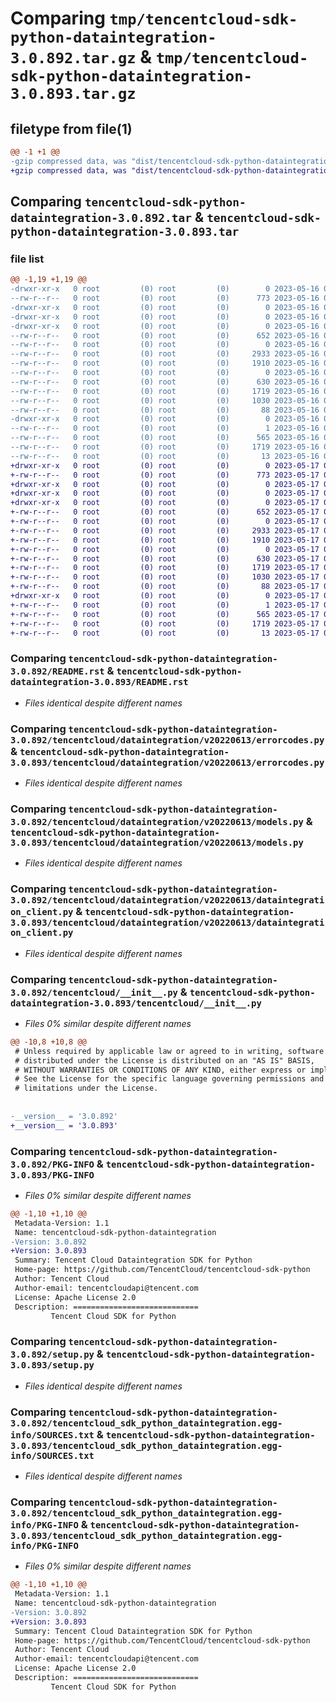 # Comparing `tmp/tencentcloud-sdk-python-dataintegration-3.0.892.tar.gz` & `tmp/tencentcloud-sdk-python-dataintegration-3.0.893.tar.gz`

## filetype from file(1)

```diff
@@ -1 +1 @@
-gzip compressed data, was "dist/tencentcloud-sdk-python-dataintegration-3.0.892.tar", last modified: Tue May 16 00:34:10 2023, max compression
+gzip compressed data, was "dist/tencentcloud-sdk-python-dataintegration-3.0.893.tar", last modified: Wed May 17 03:28:50 2023, max compression
```

## Comparing `tencentcloud-sdk-python-dataintegration-3.0.892.tar` & `tencentcloud-sdk-python-dataintegration-3.0.893.tar`

### file list

```diff
@@ -1,19 +1,19 @@
-drwxr-xr-x   0 root         (0) root         (0)        0 2023-05-16 00:34:10.000000 tencentcloud-sdk-python-dataintegration-3.0.892/
--rw-r--r--   0 root         (0) root         (0)      773 2023-05-16 00:34:10.000000 tencentcloud-sdk-python-dataintegration-3.0.892/README.rst
-drwxr-xr-x   0 root         (0) root         (0)        0 2023-05-16 00:34:10.000000 tencentcloud-sdk-python-dataintegration-3.0.892/tencentcloud/
-drwxr-xr-x   0 root         (0) root         (0)        0 2023-05-16 00:34:10.000000 tencentcloud-sdk-python-dataintegration-3.0.892/tencentcloud/dataintegration/
-drwxr-xr-x   0 root         (0) root         (0)        0 2023-05-16 00:34:10.000000 tencentcloud-sdk-python-dataintegration-3.0.892/tencentcloud/dataintegration/v20220613/
--rw-r--r--   0 root         (0) root         (0)      652 2023-05-16 00:34:10.000000 tencentcloud-sdk-python-dataintegration-3.0.892/tencentcloud/dataintegration/v20220613/errorcodes.py
--rw-r--r--   0 root         (0) root         (0)        0 2023-05-16 00:34:10.000000 tencentcloud-sdk-python-dataintegration-3.0.892/tencentcloud/dataintegration/v20220613/__init__.py
--rw-r--r--   0 root         (0) root         (0)     2933 2023-05-16 00:34:10.000000 tencentcloud-sdk-python-dataintegration-3.0.892/tencentcloud/dataintegration/v20220613/models.py
--rw-r--r--   0 root         (0) root         (0)     1910 2023-05-16 00:34:10.000000 tencentcloud-sdk-python-dataintegration-3.0.892/tencentcloud/dataintegration/v20220613/dataintegration_client.py
--rw-r--r--   0 root         (0) root         (0)        0 2023-05-16 00:34:10.000000 tencentcloud-sdk-python-dataintegration-3.0.892/tencentcloud/dataintegration/__init__.py
--rw-r--r--   0 root         (0) root         (0)      630 2023-05-16 00:34:10.000000 tencentcloud-sdk-python-dataintegration-3.0.892/tencentcloud/__init__.py
--rw-r--r--   0 root         (0) root         (0)     1719 2023-05-16 00:34:10.000000 tencentcloud-sdk-python-dataintegration-3.0.892/PKG-INFO
--rw-r--r--   0 root         (0) root         (0)     1030 2023-05-16 00:34:10.000000 tencentcloud-sdk-python-dataintegration-3.0.892/setup.py
--rw-r--r--   0 root         (0) root         (0)       88 2023-05-16 00:34:10.000000 tencentcloud-sdk-python-dataintegration-3.0.892/setup.cfg
-drwxr-xr-x   0 root         (0) root         (0)        0 2023-05-16 00:34:10.000000 tencentcloud-sdk-python-dataintegration-3.0.892/tencentcloud_sdk_python_dataintegration.egg-info/
--rw-r--r--   0 root         (0) root         (0)        1 2023-05-16 00:34:10.000000 tencentcloud-sdk-python-dataintegration-3.0.892/tencentcloud_sdk_python_dataintegration.egg-info/dependency_links.txt
--rw-r--r--   0 root         (0) root         (0)      565 2023-05-16 00:34:10.000000 tencentcloud-sdk-python-dataintegration-3.0.892/tencentcloud_sdk_python_dataintegration.egg-info/SOURCES.txt
--rw-r--r--   0 root         (0) root         (0)     1719 2023-05-16 00:34:10.000000 tencentcloud-sdk-python-dataintegration-3.0.892/tencentcloud_sdk_python_dataintegration.egg-info/PKG-INFO
--rw-r--r--   0 root         (0) root         (0)       13 2023-05-16 00:34:10.000000 tencentcloud-sdk-python-dataintegration-3.0.892/tencentcloud_sdk_python_dataintegration.egg-info/top_level.txt
+drwxr-xr-x   0 root         (0) root         (0)        0 2023-05-17 03:28:50.000000 tencentcloud-sdk-python-dataintegration-3.0.893/
+-rw-r--r--   0 root         (0) root         (0)      773 2023-05-17 03:28:50.000000 tencentcloud-sdk-python-dataintegration-3.0.893/README.rst
+drwxr-xr-x   0 root         (0) root         (0)        0 2023-05-17 03:28:50.000000 tencentcloud-sdk-python-dataintegration-3.0.893/tencentcloud/
+drwxr-xr-x   0 root         (0) root         (0)        0 2023-05-17 03:28:50.000000 tencentcloud-sdk-python-dataintegration-3.0.893/tencentcloud/dataintegration/
+drwxr-xr-x   0 root         (0) root         (0)        0 2023-05-17 03:28:50.000000 tencentcloud-sdk-python-dataintegration-3.0.893/tencentcloud/dataintegration/v20220613/
+-rw-r--r--   0 root         (0) root         (0)      652 2023-05-17 03:28:50.000000 tencentcloud-sdk-python-dataintegration-3.0.893/tencentcloud/dataintegration/v20220613/errorcodes.py
+-rw-r--r--   0 root         (0) root         (0)        0 2023-05-17 03:28:50.000000 tencentcloud-sdk-python-dataintegration-3.0.893/tencentcloud/dataintegration/v20220613/__init__.py
+-rw-r--r--   0 root         (0) root         (0)     2933 2023-05-17 03:28:50.000000 tencentcloud-sdk-python-dataintegration-3.0.893/tencentcloud/dataintegration/v20220613/models.py
+-rw-r--r--   0 root         (0) root         (0)     1910 2023-05-17 03:28:50.000000 tencentcloud-sdk-python-dataintegration-3.0.893/tencentcloud/dataintegration/v20220613/dataintegration_client.py
+-rw-r--r--   0 root         (0) root         (0)        0 2023-05-17 03:28:50.000000 tencentcloud-sdk-python-dataintegration-3.0.893/tencentcloud/dataintegration/__init__.py
+-rw-r--r--   0 root         (0) root         (0)      630 2023-05-17 03:28:50.000000 tencentcloud-sdk-python-dataintegration-3.0.893/tencentcloud/__init__.py
+-rw-r--r--   0 root         (0) root         (0)     1719 2023-05-17 03:28:50.000000 tencentcloud-sdk-python-dataintegration-3.0.893/PKG-INFO
+-rw-r--r--   0 root         (0) root         (0)     1030 2023-05-17 03:28:50.000000 tencentcloud-sdk-python-dataintegration-3.0.893/setup.py
+-rw-r--r--   0 root         (0) root         (0)       88 2023-05-17 03:28:50.000000 tencentcloud-sdk-python-dataintegration-3.0.893/setup.cfg
+drwxr-xr-x   0 root         (0) root         (0)        0 2023-05-17 03:28:50.000000 tencentcloud-sdk-python-dataintegration-3.0.893/tencentcloud_sdk_python_dataintegration.egg-info/
+-rw-r--r--   0 root         (0) root         (0)        1 2023-05-17 03:28:50.000000 tencentcloud-sdk-python-dataintegration-3.0.893/tencentcloud_sdk_python_dataintegration.egg-info/dependency_links.txt
+-rw-r--r--   0 root         (0) root         (0)      565 2023-05-17 03:28:50.000000 tencentcloud-sdk-python-dataintegration-3.0.893/tencentcloud_sdk_python_dataintegration.egg-info/SOURCES.txt
+-rw-r--r--   0 root         (0) root         (0)     1719 2023-05-17 03:28:50.000000 tencentcloud-sdk-python-dataintegration-3.0.893/tencentcloud_sdk_python_dataintegration.egg-info/PKG-INFO
+-rw-r--r--   0 root         (0) root         (0)       13 2023-05-17 03:28:50.000000 tencentcloud-sdk-python-dataintegration-3.0.893/tencentcloud_sdk_python_dataintegration.egg-info/top_level.txt
```

### Comparing `tencentcloud-sdk-python-dataintegration-3.0.892/README.rst` & `tencentcloud-sdk-python-dataintegration-3.0.893/README.rst`

 * *Files identical despite different names*

### Comparing `tencentcloud-sdk-python-dataintegration-3.0.892/tencentcloud/dataintegration/v20220613/errorcodes.py` & `tencentcloud-sdk-python-dataintegration-3.0.893/tencentcloud/dataintegration/v20220613/errorcodes.py`

 * *Files identical despite different names*

### Comparing `tencentcloud-sdk-python-dataintegration-3.0.892/tencentcloud/dataintegration/v20220613/models.py` & `tencentcloud-sdk-python-dataintegration-3.0.893/tencentcloud/dataintegration/v20220613/models.py`

 * *Files identical despite different names*

### Comparing `tencentcloud-sdk-python-dataintegration-3.0.892/tencentcloud/dataintegration/v20220613/dataintegration_client.py` & `tencentcloud-sdk-python-dataintegration-3.0.893/tencentcloud/dataintegration/v20220613/dataintegration_client.py`

 * *Files identical despite different names*

### Comparing `tencentcloud-sdk-python-dataintegration-3.0.892/tencentcloud/__init__.py` & `tencentcloud-sdk-python-dataintegration-3.0.893/tencentcloud/__init__.py`

 * *Files 0% similar despite different names*

```diff
@@ -10,8 +10,8 @@
 # Unless required by applicable law or agreed to in writing, software
 # distributed under the License is distributed on an "AS IS" BASIS,
 # WITHOUT WARRANTIES OR CONDITIONS OF ANY KIND, either express or implied.
 # See the License for the specific language governing permissions and
 # limitations under the License.
 
 
-__version__ = '3.0.892'
+__version__ = '3.0.893'
```

### Comparing `tencentcloud-sdk-python-dataintegration-3.0.892/PKG-INFO` & `tencentcloud-sdk-python-dataintegration-3.0.893/PKG-INFO`

 * *Files 0% similar despite different names*

```diff
@@ -1,10 +1,10 @@
 Metadata-Version: 1.1
 Name: tencentcloud-sdk-python-dataintegration
-Version: 3.0.892
+Version: 3.0.893
 Summary: Tencent Cloud Dataintegration SDK for Python
 Home-page: https://github.com/TencentCloud/tencentcloud-sdk-python
 Author: Tencent Cloud
 Author-email: tencentcloudapi@tencent.com
 License: Apache License 2.0
 Description: ============================
         Tencent Cloud SDK for Python
```

### Comparing `tencentcloud-sdk-python-dataintegration-3.0.892/setup.py` & `tencentcloud-sdk-python-dataintegration-3.0.893/setup.py`

 * *Files identical despite different names*

### Comparing `tencentcloud-sdk-python-dataintegration-3.0.892/tencentcloud_sdk_python_dataintegration.egg-info/SOURCES.txt` & `tencentcloud-sdk-python-dataintegration-3.0.893/tencentcloud_sdk_python_dataintegration.egg-info/SOURCES.txt`

 * *Files identical despite different names*

### Comparing `tencentcloud-sdk-python-dataintegration-3.0.892/tencentcloud_sdk_python_dataintegration.egg-info/PKG-INFO` & `tencentcloud-sdk-python-dataintegration-3.0.893/tencentcloud_sdk_python_dataintegration.egg-info/PKG-INFO`

 * *Files 0% similar despite different names*

```diff
@@ -1,10 +1,10 @@
 Metadata-Version: 1.1
 Name: tencentcloud-sdk-python-dataintegration
-Version: 3.0.892
+Version: 3.0.893
 Summary: Tencent Cloud Dataintegration SDK for Python
 Home-page: https://github.com/TencentCloud/tencentcloud-sdk-python
 Author: Tencent Cloud
 Author-email: tencentcloudapi@tencent.com
 License: Apache License 2.0
 Description: ============================
         Tencent Cloud SDK for Python
```

